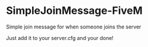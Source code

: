 # SimpleJoinMessage-FiveM

<p>Simple join message for when someone joins the server</p>


Just add it to your server.cfg and your done!
